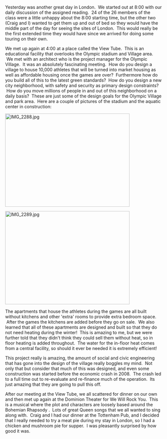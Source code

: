 <!--
.. title: We Will Rock You
.. date: 2011/01/20
.. slug: we-will-rock-you
.. tags: Jterm11
.. link: 
.. description: 
-->


<p>Yesterday was another great day in London.  We started out at 8:00 with our daily discussion of the assigned reading.  24 of the 26 members of the class were a little unhappy about the 8:00 starting time, but the other two (Craig and I) wanted to get them up and out of bed so they would have the middle part of the day for seeing the sites of London.  This would really be the first extended time they would have since we arrived for doing some touring on their own.</p><p>We met up again at 4:00 at a place called the View Tube.  This is an educational facility that overlooks the Olympic stadium and Village area.  We met with an architect who is the project manager for the Olympic Village.  It was an absolutely fascinating meeting.  How do you design a village to house 10,000 athletes that will be turned into market housing as well as affordable housing once the games are over?  Furthermore how do you build all of this to the latest green standards?  How do you design a new city neighborhood, with safety and security as primary design constraints?  How do you move millions of people in and out of this neighborhood on a daily basis?  These are just some of the design goals for the Olympic Village and park area.  Here are a couple of pictures of the stadium and the aquatic center in construction:</p><p><img title="IMG_2288.jpg" src="http://lh4.ggpht.com/_wISL1SSAaEA/TTf3RUObaLI/AAAAAAAAALE/D1tjdgB9KQc/IMG_2288.jpg?imgmax=800" border="0" alt="IMG_2288.jpg" width="400" height="300" /></p><p><img title="IMG_2289.jpg" src="http://lh3.ggpht.com/_wISL1SSAaEA/TTf3S3TkGFI/AAAAAAAAALI/2TdTfSvpaS4/IMG_2289.jpg?imgmax=800" border="0" alt="IMG_2289.jpg" width="400" height="300" /></p><p>The apartments that house the athletes during the games are all built without kitchens and other 'extra' rooms to provide extra bedroom space.  After the games the kitchens are added before they go on sale.  We also learned that all of these apartments are designed and built so that they do not need heating during the winter!  This is amazing to me, but we were further told that they didn't think they could sell them without heat, so in floor heating is added throughout.  The water for the in-floor heat comes from a central facility, so should it ever be needed it is extremely efficient!</p><p>This project really is amazing, the amount of social and civic engineering that has gone into the design of the village really boggles my mind.  Not only that but consider that much of this was designed, and even some construction was started before the economic crash in 2008.  The crash led to a full time out to re-evaluate and re-finance much of the operation.  Its just amazing that they are going to pull this off.</p><p>After our meeting at the View Tube, we all scattered for dinner on our own and then met up again at the Dominion Theater for We Will Rock You.  This is a musical where the plot and characters are loosely based around the Bohemian Rhapsody .  Lots of great Queen songs that we all wanted to sing along with.  Craig and I had our dinner at the Tottenham Pub, and I decided that I really needed to try a meat pie during my stay in London, so I had a chicken and mushroom pie for supper.  I was pleasantly surprised by how good it was.</p><p> </p><div class="blogger-post-footer"><img width='1' height='1' src='https://blogger.googleusercontent.com/tracker/2759017781463016019-1758184722208780685?l=blog.bonelakesoftware.com' alt='' /></div>

